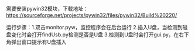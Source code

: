 需要安装pywin32模块，下载地址：https://sourceforge.net/projects/pywin32/files/pywin32/Build%20220/

运行步骤：1.双击monitor.pyw，监控程序会在后台运行
         2.插入U盘，当检测到磁盘变化时会打开findUsb.py检测是否是U盘
          3.检测到U盘时会打开gui.py，在右下角弹出窗口提示有U盘插入
